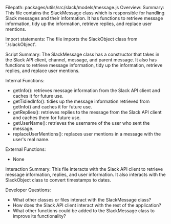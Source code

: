 Filepath: packages/utils/src/slack/models/message.js
Overview: Summary:
This file contains the SlackMessage class which is responsible for handling Slack messages and their information. It has functions to retrieve message information, tidy up the information, retrieve replies, and replace user mentions. 

Import statements:
The file imports the SlackObject class from './slackObject'.

Script Summary:
The SlackMessage class has a constructor that takes in the Slack API client, channel, message, and parent message. It also has functions to retrieve message information, tidy up the information, retrieve replies, and replace user mentions.

Internal Functions:
- getInfo(): retrieves message information from the Slack API client and caches it for future use.
- getTidiedInfo(): tidies up the message information retrieved from getInfo() and caches it for future use.
- getReplies(): retrieves replies to the message from the Slack API client and caches them for future use.
- getUserName(): retrieves the username of the user who sent the message.
- replaceUserMentions(): replaces user mentions in a message with the user's real name.

External Functions:
- None

Interaction Summary:
This file interacts with the Slack API client to retrieve message information, replies, and user information. It also interacts with the SlackObject class to convert timestamps to dates.

Developer Questions:
- What other classes or files interact with the SlackMessage class?
- How does the Slack API client interact with the rest of the application?
- What other functions could be added to the SlackMessage class to improve its functionality?

